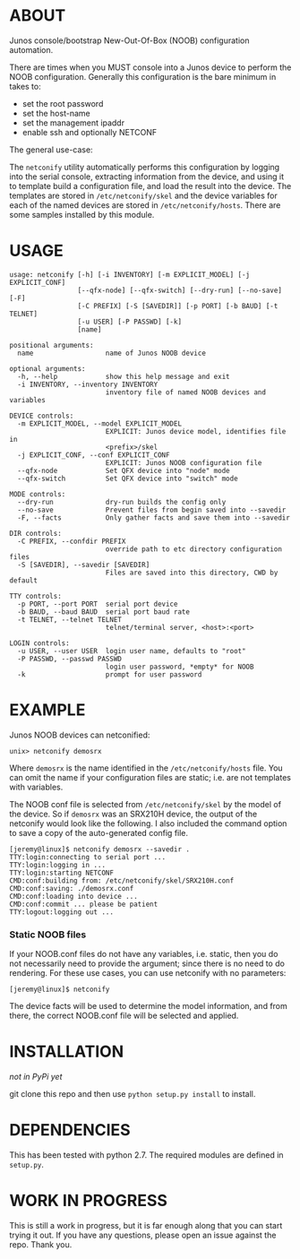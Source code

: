 # ABOUT

Junos console/bootstrap New-Out-Of-Box (NOOB) configuration automation. 

There are times when you MUST console into a Junos device to perform the NOOB configuration.  Generally this configuration is the bare minimum in takes to:

  * set the root password
  * set the host-name
  * set the management ipaddr
  * enable ssh and optionally NETCONF

The general use-case:

The `netconify` utility automatically performs this configuration by logging into the serial console, extracting information from the device, and using it to template build a configuration file, and load the result into the device.  The templates are stored in `/etc/netconify/skel` and the device variables for each of the named devices are stored in `/etc/netconify/hosts`.  There are some samples installed by this module.

# USAGE

````
usage: netconify [-h] [-i INVENTORY] [-m EXPLICIT_MODEL] [-j EXPLICIT_CONF]
                 [--qfx-node] [--qfx-switch] [--dry-run] [--no-save] [-F]
                 [-C PREFIX] [-S [SAVEDIR]] [-p PORT] [-b BAUD] [-t TELNET]
                 [-u USER] [-P PASSWD] [-k]
                 [name]

positional arguments:
  name                  name of Junos NOOB device

optional arguments:
  -h, --help            show this help message and exit
  -i INVENTORY, --inventory INVENTORY
                        inventory file of named NOOB devices and variables

DEVICE controls:
  -m EXPLICIT_MODEL, --model EXPLICIT_MODEL
                        EXPLICIT: Junos device model, identifies file in
                        <prefix>/skel
  -j EXPLICIT_CONF, --conf EXPLICIT_CONF
                        EXPLICIT: Junos NOOB configuration file
  --qfx-node            Set QFX device into "node" mode
  --qfx-switch          Set QFX device into "switch" mode

MODE controls:
  --dry-run             dry-run builds the config only
  --no-save             Prevent files from begin saved into --savedir
  -F, --facts           Only gather facts and save them into --savedir

DIR controls:
  -C PREFIX, --confdir PREFIX
                        override path to etc directory configuration files
  -S [SAVEDIR], --savedir [SAVEDIR]
                        Files are saved into this directory, CWD by default

TTY controls:
  -p PORT, --port PORT  serial port device
  -b BAUD, --baud BAUD  serial port baud rate
  -t TELNET, --telnet TELNET
                        telnet/terminal server, <host>:<port>

LOGIN controls:
  -u USER, --user USER  login user name, defaults to "root"
  -P PASSWD, --passwd PASSWD
                        login user password, *empty* for NOOB
  -k                    prompt for user password
````

# EXAMPLE

Junos NOOB devices can netconified:

````
unix> netconify demosrx
````

Where `demosrx` is the name identified in the `/etc/netconify/hosts` file.  You can omit the name if your configuration files are static; i.e. are not templates with variables.

The NOOB conf file is selected from `/etc/netconify/skel` by the model of the device.  So if `demosrx` was an SRX210H device, the output of the netconify would look like the following.  I also included the command option to save a copy of the auto-generated config file.

````
[jeremy@linux]$ netconify demosrx --savedir . 
TTY:login:connecting to serial port ...
TTY:login:logging in ...
TTY:login:starting NETCONF
CMD:conf:building from: /etc/netconify/skel/SRX210H.conf
CMD:conf:saving: ./demosrx.conf
CMD:conf:loading into device ...
CMD:conf:commit ... please be patient
TTY:logout:logging out ...
````

### Static NOOB files

If your NOOB.conf files do not have any variables, i.e. static, then you do not necessarily need to provide the <name> argument; since there is no need to do <namevars> rendering.  For these use cases, you can use netconify with no parameters:

````
[jeremy@linux]$ netconify
````
The device facts will be used to determine the model information, and from there, the correct NOOB.conf file will be selected and applied.
# INSTALLATION
_not in PyPi yet_

git clone this repo and then use `python setup.py install` to install.  

# DEPENDENCIES

This has been tested with python 2.7.  The required modules are defined in `setup.py`.

# WORK IN PROGRESS

This is still a work in progress, but it is far enough along that you can start trying it out.  If you have any questions, please open an issue against the repo.  Thank you.
